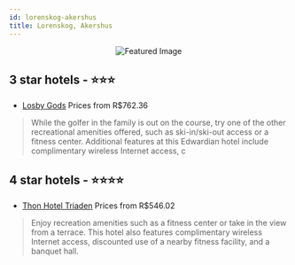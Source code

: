 ```yaml
---
id: lorenskog-akershus
title: Lorenskog, Akershus
---
```


<center><img src="https://i.travelapi.com/hotels/1000000/530000/525700/525645/f3aca7fa_z.jpg" alt="Featured Image" /></center>


##  3 star hotels - ⭐️⭐️⭐️

-    [Losby Gods](https://us.hurb.com/hotels/lorenskog/losby-gods-JNP-JP162713?cmp=18055) Prices from R$762.36
   > While the golfer in the family is out on the course, try one of the other recreational amenities offered, such as ski-in/ski-out access or a fitness center. Additional features at this Edwardian hotel include complimentary wireless Internet access, c

##  4 star hotels - ⭐️⭐️⭐️⭐️

-    [Thon Hotel Triaden](https://us.hurb.com/hotels/lorenskog/thon-hotel-triaden-JNP-JP787213?cmp=18055) Prices from R$546.02
   > Enjoy recreation amenities such as a fitness center or take in the view from a terrace. This hotel also features complimentary wireless Internet access, discounted use of a nearby fitness facility, and a banquet hall.
